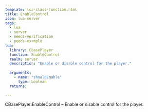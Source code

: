 ```yaml
---
template: lua-class-function.html
title: EnableControl
icon: lua-server
tags:
  - lua
  - server
  - needs-verification
  - needs-example
lua:
  library: CBasePlayer
  function: EnableControl
  realm: server
  description: "Enable or disable control for the player."
  
  arguments:
    - name: "shouldEnable"
      type: boolean
  returns:
    
---
```


<div class="lua__search__keywords">
CBasePlayer:EnableControl &#x2013; Enable or disable control for the player.
</div>
